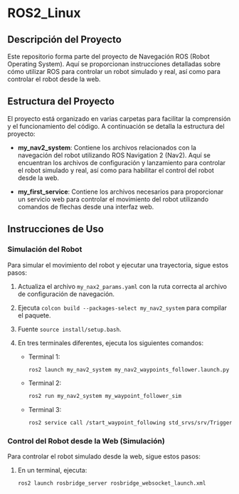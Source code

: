# ROS2_Linux

## Descripción del Proyecto

Este repositorio forma parte del proyecto de Navegación ROS (Robot Operating System). Aquí se proporcionan instrucciones detalladas sobre cómo utilizar ROS para controlar un robot simulado y real, así como para controlar el robot desde la web.

## Estructura del Proyecto

El proyecto está organizado en varias carpetas para facilitar la comprensión y el funcionamiento del código. A continuación se detalla la estructura del proyecto:

- **my_nav2_system**: Contiene los archivos relacionados con la navegación del robot utilizando ROS Navigation 2 (Nav2). Aquí se encuentran los archivos de configuración y lanzamiento para controlar el robot simulado y real, así como para habilitar el control del robot desde la web.

- **my_first_service**: Contiene los archivos necesarios para proporcionar un servicio web para controlar el movimiento del robot utilizando comandos de flechas desde una interfaz web.

## Instrucciones de Uso

### Simulación del Robot

Para simular el movimiento del robot y ejecutar una trayectoria, sigue estos pasos:

1. Actualiza el archivo `my_nax2_params.yaml` con la ruta correcta al archivo de configuración de navegación.
2. Ejecuta `colcon build --packages-select my_nav2_system` para compilar el paquete.
3. Fuente `source install/setup.bash`.
4. En tres terminales diferentes, ejecuta los siguientes comandos:

   - Terminal 1:
     ```bash
     ros2 launch my_nav2_system my_nav2_waypoints_follower.launch.py
     ```

   - Terminal 2:
     ```bash
     ros2 run my_nav2_system my_waypoint_follower_sim
     ```

   - Terminal 3:
     ```bash
     ros2 service call /start_waypoint_following std_srvs/srv/Trigger "{}"
     ```

### Control del Robot desde la Web (Simulación)

Para controlar el robot simulado desde la web, sigue estos pasos:

1. En un terminal, ejecuta:
   ```bash
   ros2 launch rosbridge_server rosbridge_websocket_launch.xml
